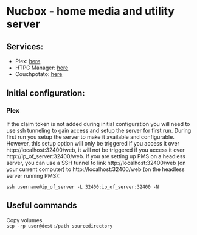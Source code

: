 # Nucbox - home media and utility server  
  
## Services:  
- Plex: [here](/plex)  
- HTPC Manager: [here](/htpcm)  
- Couchpotato: [here](/couchpotato)
  
## Initial configuration:  
### Plex  

If the claim token is not added during initial configuration you will need to use ssh tunneling to gain access and setup the server for first run. During first run you setup the server to make it available and configurable. However, this setup option will only be triggered if you access it over http://localhost:32400/web, it will not be triggered if you access it over http://ip_of_server:32400/web. If you are setting up PMS on a headless server, you can use a SSH tunnel to link http://localhost:32400/web (on your current computer) to http://localhost:32400/web (on the headless server running PMS):  
  
`ssh username@ip_of_server -L 32400:ip_of_server:32400 -N`

## Useful commands

Copy volumes\
`scp -rp user@dest:/path sourcedirectory`
